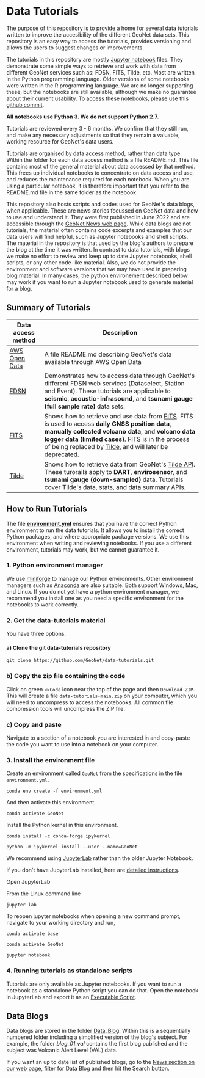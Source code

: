# Data Tutorials

The purpose of this repository is to provide a home for several data tutorials written to improve the accesibility of the different GeoNet data sets. This repository is an easy way to access the tutorials, provides versioning and allows the users to suggest changes or improvements.

The tutorials in this repository are mostly [Jupyter notebook](https://jupyter.org/) files. They demonstrate some simple ways to retrieve and work with data from different GeoNet services such as: FDSN, FITS, Tilde, etc. Most are written in the Python programming language. Older versions of some notebooks were written in the R programming language. We are no longer supporting these, but the notebooks are still available, although we make no guarantee about their current usability. To access these notebooks, please use this [github commit](https://github.com/GeoNet/data-tutorials/tree/5609561894b924211da975d1794eb00b5fcff99d).

**All notebooks use Python 3. We do not support Python 2.7.**

Tutorials are reviewed every 3 - 6 months. We confirm that they still run, and make any necessary adjustments so that they remain a valuable, working resource for GeoNet's data users.

Tutorials are organised by data access method, rather than data type. Within the folder for each data access method is a file README.md. This file contains most of the general material about data accessed by that method. This frees up individual notebooks to concentrate on data access and use, and reduces the maintenance required for each notebook. When you are using a particular notebook, it is therefore important that you refer to the README.md file in the same folder as the notebook.

This repository also hosts scripts and codes used for GeoNet's data blogs, when applicable. These are news stories focussed on GeoNet data and how to use
and understand it. They were first published in June 2022 and are accessible through the [GeoNet News web page](https://www.geonet.org.nz/news). While data blogs are not tutorials, the material often contains
code excerpts and examples that our data users will find helpful, such as Jupyter notebooks and shell scripts. The material in the repository is that used by the blog's authors to prepare the blog at the time it was written. In contrast to data tutorials, with blogs we make no effort to review and keep up to date Jupyter notebooks, shell scripts, or any other code-like material. Also, we do not provide the environment and software versions that we may have used in preparing blog material. In many cases, the python environement described below may work if you want to run a Jupyter notebook used to generate material for a blog.

## Summary of Tutorials

| Data access method | Description   |
| ------------- | ------------- |
| [AWS Open Data](./AWS_Open_Data) | A file README.md describing GeoNet's data available through AWS Open Data |
| [FDSN](./FDSN) | Demonstrates how to access data through GeoNet's different FDSN web services (Dataselect, Station and Event). These tutorials are applicable to **seismic**, **acoustic-infrasound**, and **tsunami gauge (full sample rate)** data sets. |
| [FITS](./FITS) | Shows how to retrieve and use data from [FITS](https://fits.geonet.org.nz/api-docs/). FITS is used to access **daily GNSS position data**, **manually collected volcano data**, and **volcano data logger data (limited cases)**. FITS is in the process of being replaced by [Tilde](https://tilde.geonet.org.nz/), and will later be deprecated. |
| [Tilde](./Tilde) | Shows how to retrieve data from GeoNet's [Tilde API](https://tilde.geonet.org.nz/v3/api-docs/). These turorails apply to **DART**, **envirosensor**, and **tsunami gauge (down-sampled)** data. Tutorials cover Tilde's data, stats, and data summary APIs.

## How to Run Tutorials
The file [**environment.yml**](./environment.yml) ensures that you have the correct Python environment to run the data tutorials. It allows you to install the correct Python packages, and where appropriate package versions. We use this environment when writing and reviewing notebooks. If you use a different environment, tutorials may work, but we cannot guarantee it.

### 1. Python environment manager
We use [miniforge](https://github.com/conda-forge/miniforge) to manage our Python environments. Other environment managers such as [Anaconda](https://www.anaconda.com/) are also suitable. Both support Windows, Mac, and Linux. If you do not yet have a python environment manager, we recommend you install one as you need a specific environment for the notebooks to work correctly.

### 2. Get the data-tutorials material
You have three options.
#### a) Clone the git data-tutorials repository
`git clone https://github.com/GeoNet/data-tutorials.git`
### b) Copy the zip file containing the code
Click on green `<>Code` icon near the top of the page and then `Download ZIP`.
This will create a file `data-tutorials-main.zip` on your computer, which you will need to uncompress to access the notebooks. All common file compression tools will uncompress the ZIP file.
### c) Copy and paste
Navigate to a section of a notebook you are interested in and copy-paste the code you want to use into a notebook on your computer.

### 3. Install the environment file
Create an environment called `GeoNet` from the specifications in the file `environment.yml`.

`conda env create -f environment.yml`

And then activate this environment.

`conda activate GeoNet`

Install the Python kernel in this environment.

`conda install -c conda-forge ipykernel`

`python -m ipykernel install --user --name=GeoNet`

We recommend using [JupyterLab](https://jupyterlab.readthedocs.io/en/stable/index.html) rather than the older Jupyter Notebook.

If you don't have JupyterLab installed, here are [detailed instructions](https://jupyterlab.readthedocs.io/en/stable/getting_started/installation.html).

Open JupyterLab

From the Linux command line

`jupyter lab`

To reopen jupyter notebooks when opening a new command prompt, navigate to your working directory and run,

`conda activate base`

`conda activate GeoNet`

`jupyter notebook`

### 4. Running tutorials as standalone scripts
Tutorials are only available as Jupyter notebooks. If you want to run a notebook as a standalone Python script you can do that. Open the notebook in JupyterLab and export it as an [Executable Script](https://jupyterlab.readthedocs.io/en/stable/user/export.html).
                                                      
## Data Blogs

Data blogs are stored in the folder [Data_Blog](https://github.com/GeoNet/data-tutorials/tree/main/Data_Blog). Within this is a
sequentially numbered folder including a simplified version of the blog's subject. For example, the folder *blog_01_val* contains the
first blog published and the subject was Volcanic Alert Level (VAL) data.

If you want an up to date list of published blogs, go to the [News section on our web page](https://www.geonet.org.nz/news), filter for Data Blog and then hit the Search button.
